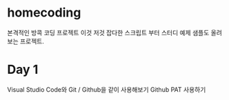 # homecoding
본격적인 방콕 코딩 프로젝트 
이것 저것 잡다한 스크립트 부터 스터디 예제 샘플도 올려 보는 프로젝트.

# Day 1
Visual Studio Code와 Git / Github을 같이 사용해보기
Github PAT 사용하기
